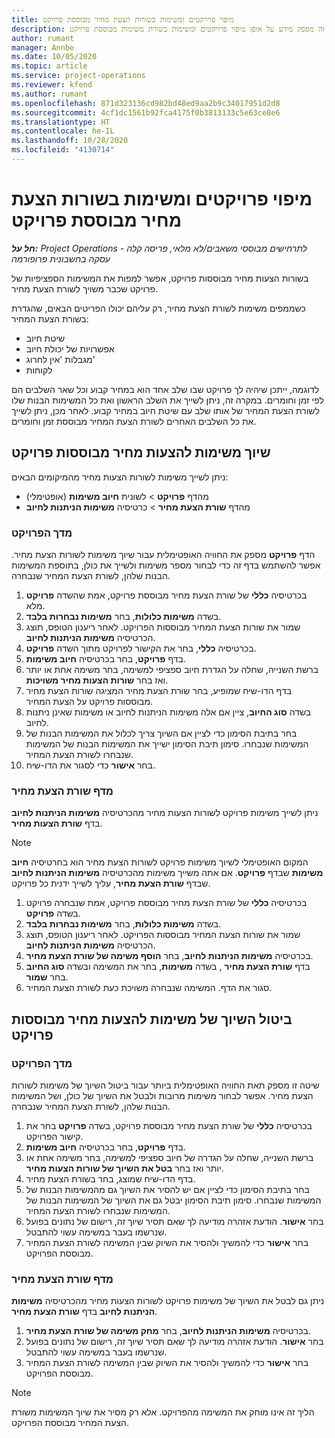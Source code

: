 ```yaml
---
title: מיפוי פרויקטים ומשימות בשורות הצעת מחיר מבוססת פרויקט
description: נושא זה מספק מידע על אופן מיפוי פרויקטים ומשימות בשורת משימות מבוססת פרויקט.
author: rumant
manager: Annbe
ms.date: 10/05/2020
ms.topic: article
ms.service: project-operations
ms.reviewer: kfend
ms.author: rumant
ms.openlocfilehash: 871d323136cd982bd48ed9aa2b9c34017951d2d8
ms.sourcegitcommit: 4cf1dc1561b92fca4175f0b3813133c5e63ce8e6
ms.translationtype: HT
ms.contentlocale: he-IL
ms.lasthandoff: 10/28/2020
ms.locfileid: "4130714"
---
```

# <a name="map-projects-and-tasks-to-a-project-based-quote-line"></a>מיפוי פרויקטים ומשימות בשורות הצעת מחיר מבוססת פרויקט

_**חל על:** Project Operations לתרחישים מבוססי משאבים/לא מלאי, פריסה קלה - עסקה בחשבונית פרופורמה_

בשורות הצעות מחיר מבוססות פרויקט, אפשר למפות את המשימות הספציפיות של פרויקט שכבר משויך לשורת הצעת מחיר.

כשממפים משימות לשורת הצעת מחיר, רק עליהם יכולו הפריטים הבאים, שהגדרת בשורת הצעת המחיר:

- שיטת חיוב
- אפשרויות של יכולת חיוב
- מגבלות 'אין לחרוג'
- לקוחות

לדוגמה, ייתכן שיהיה לך פרויקט שבו שלב אחד הוא במחיר קבוע וכל שאר השלבים הם לפי זמן וחומרים. במקרה זה, ניתן לשייך את השלב הראשון ואת כל המשימות הבנות שלו לשורת הצעת המחיר של אותו שלב עם שיטת חיוב במחיר קבוע. לאחר מכן, ניתן לשייך את כל השלבים האחרים לשורת הצעת המחיר מבוססת זמן וחומרים.

## <a name="associate-tasks-to-project-based-quote-lines"></a>שיוך משימות להצעות מחיר מבוססות פרויקט

ניתן לשייך משימות לשורות הצעות מחיר מהמיקומים הבאים:

- מהדף **פרויקט** > לשונית **חיוב משימות** (אופטימלי)
- מהדף **שורת הצעת מחיר** > כרטיסיה **משימות הניתנות לחיוב** 

### <a name="from-the-project-page"></a>מדך הפרויקט

הדף **פרויקט** מספק את החוויה האופטימלית עבור שיוך משימות לשורות הצעת מחיר. אפשר להשתמש בדף זה כדי לבחור מספר משימות ולשייך את כולן, בתוספת המשימות הבנות שלהן, לשורת הצעת המחיר שנבחרה.

1. בכרטיסיה **כללי** של שורת הצעת מחיר מבוססת פרויקט, אמת שהשדה **פרויקט** מלא.
2. בשדה **משימות כלולות**, בחר **משימות נבחרות בלבד**.
3. שמור את שורות הצעת המחיר מבוססות הפרויקט. לאחר ריענון הטופס, תוצג הכרטיסיה **משימות הניתנות לחיוב**.
4. בכרטיסיה **כללי**, בחר את הקישור לפרויקט מתוך השדה **פרויקט**.
5. בדף **פרויקט**, בחר בכרטיסיה **חיוב משימות**.
6. ברשת השנייה, שחלה על הגדרת חיוב ספציפי למשימה, בחר משימה אחת או יותר ואז בחר **שורות הצעות מחיר משויכות**.
7. בדף הדו-שיח שמופיע, בחר שורת הצעת מחיר המציגה שורות הצעת מחיר מבוססות פרויקט על הצעת המחיר.
8. בשדה **סוג החיוב**, ציין אם אלה משימות הניתנות לחיוב או משימות שאינן ניתנות לחיוב.
9. בחר בתיבת הסימון כדי לציין אם השיוך צריך לכלול את המשימות הבנות של המשימות שנבחרו. סימון תיבת הסימון ישייך את המשימות הבנות של המשימות שנבחרו לשורת הצעת המחיר.
10. בחר **אישור** כדי לסגור את הדו-שיח.

### <a name="from-the-quote-line-page"></a>מדף שורת הצעת מחיר

ניתן לשייך משימות פרויקט לשורות הצעות מחיר מהכרטיסיה **משימות הניתנות לחיוב** בדף **שורת הצעות מחיר**.

>[!NOTE]
>המקום האופטימלי לשיוך משימות פרויקט לשורות הצעת מחיר הוא בחרטיסיה **חיוב משימות** שבדף **פרויקט**. אם אתה משייך משימות מהכרטיסיה **משימות הניתנות לחיוב** שבדף **שורת הצעת מחיר**, עליך לשייך ידנית כל פרויקט.

1. בכרטיסיה **כללי** של שורת הצעת מחיר מבוססת פרויקט, אמת שנבחרה פרויקט בשדה **פרויקט**.
2. בשדה **משימות כלולות**, בחר **משימות נבחרות בלבד**.
3. שמור את שורות הצעת המחיר מבוססות הפרויקט. לאחר ריענון הטופס, תוצג הכרטיסיה **משימות הניתנות לחיוב**.
4. בכרטיסיה **משימות הניתנות לחיוב**, בחר **הוסף משימה של שורת הצעת מחיר**.
5. בדף **שורת הצעת מחיר** , בשדה **משימות**, בחר את המשימה ובשדה **סוג החיוב** בחר **שמור**. 
6. סגור את הדף. המשימה שנבחרה משויכת כעת לשורת הצעת המחיר.

## <a name="disassociate-tasks-from-projectbased-quote-lines"></a>ביטול השיוך של משימות להצעות מחיר מבוססות פרויקט

### <a name="from-the-project-page"></a>מדך הפרויקט

שיטה זו מספק תאת החוויה האופטימלית ביותר עבור ביטול השיוך של משימות לשורות הצעת מחיר. אפשר לבחור משימות מרובות ולבטל את השיוך של כולן, ושל המשימות הבנות שלהן, לשורת הצעת המחיר שנבחרה.

1. בכרטיסיה **כללי** של שורת הצעת מחיר מבוססת פרויקט, בשדה **פרויקט** בחר את קישור הפרויקט.
2. בדף **פרויקט**, בחר בכרטיסיה **חיוב משימות**.
3. ברשת השנייה, שחלה על הגדרה של חיוב ספציפי למשימה, בחר משימה אחת או יותר ואז בחר **בטל את השיוך של שורות הצעות מחיר**.
4. בדף הדו-שיח שמוצג, בחר בשורת הצעת מחיר.
5. בחר בתיבת הסימון כדי לציין אם יש להסיר את השיוך גם מהמשימות הבנות של המשימות שנבחרו. סימון תיבת הסימון יבטל גם את השיוך של המשימות הבנות של המשימות שנבחרו לשורת הצעת המחיר.
6. בחר **אישור**. הודעת אזהרה מודיעה לך שאם תסיר שיוך זה, רישום של נתונים בפועל שנרשמו בעבר במשימה עשוי להתבטל. 
7. בחר **אישור** כדי להמשיך ולהסיר את השיוק שבין המשימה לשורת הצעת המחיר מבוססת הפרויקט.

### <a name="from-the-quote-line-page"></a>מדף שורת הצעת מחיר

ניתן גם לבטל את השיוך של משימות פרויקט לשורות הצעות מחיר מהכרטיסיה **משימות הניתנות לחיוב** בדף **שורת הצעת מחיר**.

1. בכרטיסיה **משימות הניתנות לחיוב**, בחר **מחק משימה של שורת הצעת מחיר**.
2. בחר **אישור**. הודעת אזהרה מודיעה לך שאם תסיר שיוך זה, רישום של נתונים בפועל שנרשמו בעבר במשימה עשוי להתבטל. 
3. בחר **אישור** כדי להמשיך ולהסיר את השיוק שבין המשימה לשורת הצעת המחיר מבוססת הפרויקט.

>[!NOTE]
> הליך זה אינו מוחק את המשימה מהפרויקט. אלא רק מסיר את שיוך המשימות משורת הצעת המחיר מבוססת הפרויקט.
